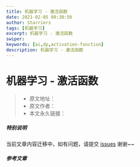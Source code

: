 ```yaml
---
title: 机器学习 - 激活函数
date: 2021-02-05 00:38:50
author: Starriers
tags: [机器学习]
excerpt: 机器学习 - 激活函数
swiper:
keywords: [ai,dp,activation-function]
description: 机器学习 - 激活函数
---
```


# 机器学习 - 激活函数

> * 原文地址：[]()
> * 原文作者：[]()
> * 本文永久链接：[]()

##### **特别说明**

当前文章内容迁移中，如有问题，请提交 [issues](https://github.com/Starrier/starrier.github.io/issues) 谢谢~~

##### 参考文章

